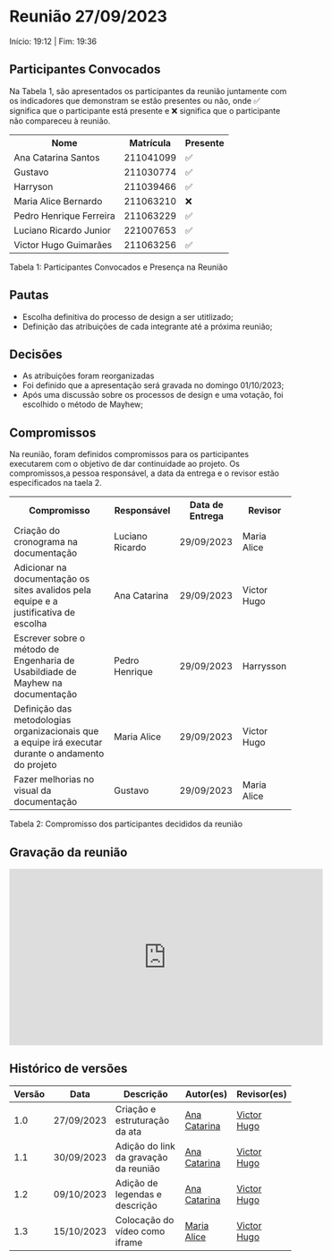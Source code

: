 # Reunião 27/09/2023
Início: 19:12 | Fim: 19:36

## Participantes Convocados

Na Tabela 1, são apresentados os participantes da reunião juntamente com os indicadores que demonstram se estão presentes ou não, onde ✅ significa que o participante está presente e ❌ significa que o participante não compareceu à reunião.

</head>
<body>
<table align="center">
  <tr>
    <th>Nome</th><th>Matrícula</th><th>Presente</th>
  </tr>
  <tr><td>Ana Catarina Santos</td><td>211041099</td><td>✅</td></tr>
  <tr><td>Gustavo</td><td>211030774</td><td>✅</td></tr>
  <tr><td>Harryson</td><td>211039466</td><td>✅</td></tr>
  <tr><td>Maria Alice Bernardo</td><td>211063210</td><td>❌</td></tr>
  <tr><td>Pedro Henrique Ferreira</td><td>211063229</td><td>✅</td></tr>
  <tr><td>Luciano Ricardo Junior</td><td>221007653</td><td>✅</td></tr>
  <tr><td>Victor Hugo Guimarães</td><td>211063256</td><td>✅</td></tr>
</table>
</body>
</html>
Tabela 1: Participantes Convocados e Presença na Reunião

## Pautas

- Escolha definitiva do processo de design a ser utitlizado;
- Definição das atribuições de cada integrante até a próxima reunião;

## Decisões

- As atribuições foram reorganizadas
- Foi definido que a apresentação será gravada no domingo 01/10/2023;
- Após uma discussão sobre os processos de design e uma votação, foi escolhido o método de Mayhew;

## Compromissos

Na reunião, foram definidos compromissos para os participantes executarem com o objetivo de dar continuidade ao projeto. Os compromissos,a pessoa responsável, a data da entrega e o revisor estão especificados na taela 2.

<!DOCTYPE html>
<html>
<body>
<table>
  <tr>
    <th>Compromisso</th><th>Responsável</th><th>Data de Entrega</th><th>Revisor</th>
    </tr>
    <tr><td>Criação do cronograma na documentação</td><td>Luciano Ricardo</td><td>29/09/2023</td><td>Maria Alice</td>
    </tr><tr><td>Adicionar na documentação os sites avalidos pela equipe e a justificativa de escolha</td><td>Ana Catarina</td><td>29/09/2023</td><td>Victor Hugo</td>
    </tr><tr><td>Escrever sobre o método de Engenharia de Usabildiade de Mayhew na documentação</td><td>Pedro Henrique</td><td>29/09/2023</td><td>Harrysson</td>
    </tr><tr><td>Definição das metodologias organizacionais que a equipe irá executar durante o andamento do projeto</td><td>Maria Alice</td><td>29/09/2023</td><td>Victor Hugo</td>
    </tr><tr><td>Fazer melhorias no visual da documentação</td><td>Gustavo</td><td>29/09/2023</td><td>Maria Alice</td>
</table>
</body>
</html>
Tabela 2: Compromisso dos participantes decididos da reunião

## Gravação da reunião

<iframe text-align="center" width="560" height="315" src="https://youtu.be/xPyb9MLAZAs" title="YouTube video player" frameborder="0" allow="accelerometer; autoplay; clipboard-write; encrypted-media; gyroscope; picture-in-picture" allowfullscreen></iframe>

## Histórico de versões

| Versão |    Data    | Descrição                             | Autor(es)                                      | Revisor(es)                                   |
| ------ | :--------: | ------------------------------------- | ---------------------------------------------- | ----------------------------------------------|
| 1.0    | 27/09/2023 | Criação e estruturação da ata         | [Ana Catarina](https://github.com/an4catarina) | [Victor Hugo](https://github.com/ViictorHugoo)|
| 1.1    | 30/09/2023 | Adição do link da gravação da reunião | [Ana Catarina](https://github.com/an4catarina) | [Victor Hugo](https://github.com/ViictorHugoo)|
| 1.2 | 09/10/2023 | Adição de legendas e descrição           | [Ana Catarina](https://github.com/an4catarina) | [Victor Hugo](https://github.com/ViictorHugoo)|
| 1.3     | 15/10/2023 | Colocação do vídeo como iframe| [Maria Alice](https://github.com/Maliz30) |[Victor Hugo](https://github.com/ViictorHugoo)|
